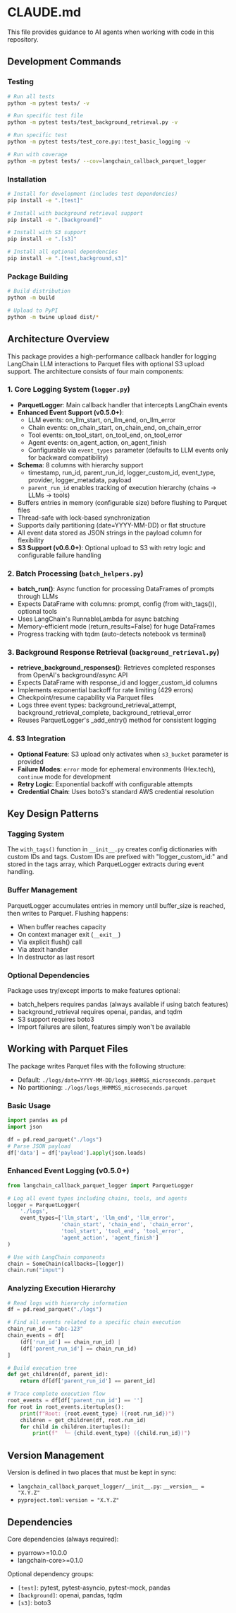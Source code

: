 # CLAUDE.md

This file provides guidance to AI agents when working with code in this repository.

## Development Commands

### Testing
```bash
# Run all tests
python -m pytest tests/ -v

# Run specific test file
python -m pytest tests/test_background_retrieval.py -v

# Run specific test
python -m pytest tests/test_core.py::test_basic_logging -v

# Run with coverage
python -m pytest tests/ --cov=langchain_callback_parquet_logger
```

### Installation
```bash
# Install for development (includes test dependencies)
pip install -e ".[test]"

# Install with background retrieval support
pip install -e ".[background]"

# Install with S3 support
pip install -e ".[s3]"

# Install all optional dependencies
pip install -e ".[test,background,s3]"
```

### Package Building
```bash
# Build distribution
python -m build

# Upload to PyPI
python -m twine upload dist/*
```

## Architecture Overview

This package provides a high-performance callback handler for logging LangChain LLM interactions to Parquet files with optional S3 upload support. The architecture consists of four main components:

### 1. Core Logging System (`logger.py`)
- **ParquetLogger**: Main callback handler that intercepts LangChain events
- **Enhanced Event Support (v0.5.0+)**:
  - LLM events: on_llm_start, on_llm_end, on_llm_error
  - Chain events: on_chain_start, on_chain_end, on_chain_error
  - Tool events: on_tool_start, on_tool_end, on_tool_error
  - Agent events: on_agent_action, on_agent_finish
  - Configurable via `event_types` parameter (defaults to LLM events only for backward compatibility)
- **Schema**: 8 columns with hierarchy support
  - timestamp, run_id, parent_run_id, logger_custom_id, event_type, provider, logger_metadata, payload
  - `parent_run_id` enables tracking of execution hierarchy (chains → LLMs → tools)
- Buffers entries in memory (configurable size) before flushing to Parquet files
- Thread-safe with lock-based synchronization
- Supports daily partitioning (date=YYYY-MM-DD) or flat structure
- All event data stored as JSON strings in the payload column for flexibility
- **S3 Support (v0.6.0+)**: Optional upload to S3 with retry logic and configurable failure handling

### 2. Batch Processing (`batch_helpers.py`)
- **batch_run()**: Async function for processing DataFrames of prompts through LLMs
- Expects DataFrame with columns: prompt, config (from with_tags()), optional tools
- Uses LangChain's RunnableLambda for async batching
- Memory-efficient mode (return_results=False) for huge DataFrames
- Progress tracking with tqdm (auto-detects notebook vs terminal)

### 3. Background Response Retrieval (`background_retrieval.py`)
- **retrieve_background_responses()**: Retrieves completed responses from OpenAI's background/async API
- Expects DataFrame with response_id and logger_custom_id columns
- Implements exponential backoff for rate limiting (429 errors)
- Checkpoint/resume capability via Parquet files
- Logs three event types: background_retrieval_attempt, background_retrieval_complete, background_retrieval_error
- Reuses ParquetLogger's _add_entry() method for consistent logging

### 4. S3 Integration
- **Optional Feature**: S3 upload only activates when `s3_bucket` parameter is provided
- **Failure Modes**: `error` mode for ephemeral environments (Hex.tech), `continue` mode for development
- **Retry Logic**: Exponential backoff with configurable attempts
- **Credential Chain**: Uses boto3's standard AWS credential resolution

## Key Design Patterns

### Tagging System
The `with_tags()` function in `__init__.py` creates config dictionaries with custom IDs and tags. Custom IDs are prefixed with "logger_custom_id:" and stored in the tags array, which ParquetLogger extracts during event handling.

### Buffer Management
ParquetLogger accumulates entries in memory until buffer_size is reached, then writes to Parquet. Flushing happens:
- When buffer reaches capacity
- On context manager exit (`__exit__`)
- Via explicit flush() call
- Via atexit handler
- In destructor as last resort

### Optional Dependencies
Package uses try/except imports to make features optional:
- batch_helpers requires pandas (always available if using batch features)
- background_retrieval requires openai, pandas, and tqdm
- S3 support requires boto3
- Import failures are silent, features simply won't be available

## Working with Parquet Files

The package writes Parquet files with the following structure:
- Default: `./logs/date=YYYY-MM-DD/logs_HHMMSS_microseconds.parquet`
- No partitioning: `./logs/logs_HHMMSS_microseconds.parquet`

### Basic Usage
```python
import pandas as pd
import json

df = pd.read_parquet("./logs")
# Parse JSON payload
df['data'] = df['payload'].apply(json.loads)
```

### Enhanced Event Logging (v0.5.0+)
```python
from langchain_callback_parquet_logger import ParquetLogger

# Log all event types including chains, tools, and agents
logger = ParquetLogger(
    './logs',
    event_types=['llm_start', 'llm_end', 'llm_error',
                 'chain_start', 'chain_end', 'chain_error',
                 'tool_start', 'tool_end', 'tool_error',
                 'agent_action', 'agent_finish']
)

# Use with LangChain components
chain = SomeChain(callbacks=[logger])
chain.run("input")
```

### Analyzing Execution Hierarchy
```python
# Read logs with hierarchy information
df = pd.read_parquet("./logs")

# Find all events related to a specific chain execution
chain_run_id = "abc-123"
chain_events = df[
    (df['run_id'] == chain_run_id) | 
    (df['parent_run_id'] == chain_run_id)
]

# Build execution tree
def get_children(df, parent_id):
    return df[df['parent_run_id'] == parent_id]

# Trace complete execution flow
root_events = df[df['parent_run_id'] == '']
for root in root_events.itertuples():
    print(f"Root: {root.event_type} ({root.run_id})")
    children = get_children(df, root.run_id)
    for child in children.itertuples():
        print(f"  └─ {child.event_type} ({child.run_id})")
```

## Version Management

Version is defined in two places that must be kept in sync:
- `langchain_callback_parquet_logger/__init__.py`: `__version__ = "X.Y.Z"`
- `pyproject.toml`: `version = "X.Y.Z"`

## Dependencies

Core dependencies (always required):
- pyarrow>=10.0.0
- langchain-core>=0.1.0

Optional dependency groups:
- `[test]`: pytest, pytest-asyncio, pytest-mock, pandas
- `[background]`: openai, pandas, tqdm
- `[s3]`: boto3